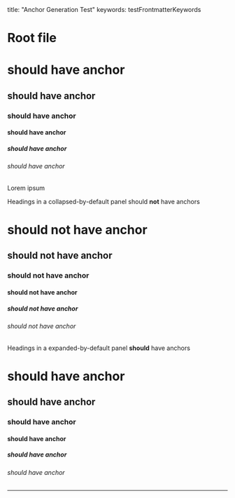 <frontmatter>
  title: "Anchor Generation Test"
  keywords: testFrontmatterKeywords
</frontmatter>

# Root file

# should have anchor
## should have anchor
### should have anchor
#### should have anchor
##### should have anchor
###### should have anchor

<panel header="#### should have anchor">
Lorem ipsum
</panel>


<panel header="Collapsed">
    
Headings in a collapsed-by-default panel should **not** have anchors
# should not have anchor
## should not have anchor
### should not have anchor
#### should not have anchor
##### should not have anchor
###### should not have anchor
</panel>


<panel header="Expanded" expanded>
    
Headings in a expanded-by-default panel **should** have anchors
# should have anchor
## should have anchor
### should have anchor
#### should have anchor
##### should have anchor
###### should have anchor
</panel>


---
<include src="sub_site/testAnchorGenerationInclude.md" />
